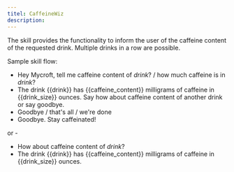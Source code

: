 ```yaml
---
titel: CaffeineWiz
description: 
---
```

The skill provides the functionality to inform the user of the caffeine content of the requested
drink. Multiple drinks in a row are possible.

Sample skill flow:

- Hey Mycroft, tell me caffeine content of *drink*? / how much caffeine is in *drink*?
- The drink {{drink}} has {{caffeine_content}} milligrams of caffeine in {{drink_size}} ounces.
Say how about caffeine content of another drink or say goodbye.
- Goodbye / that's all / we're done
- Goodbye. Stay caffeinated!

or -

- How about caffeine content of *drink*?
- The drink {{drink}} has {{caffeine_content}} milligrams of caffeine in {{drink_size}} ounces.
